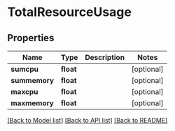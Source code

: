 # TotalResourceUsage

## Properties
Name | Type | Description | Notes
------------ | ------------- | ------------- | -------------
**sumcpu** | **float** |  | [optional] 
**summemory** | **float** |  | [optional] 
**maxcpu** | **float** |  | [optional] 
**maxmemory** | **float** |  | [optional] 

[[Back to Model list]](../README.md#documentation-for-models) [[Back to API list]](../README.md#documentation-for-api-endpoints) [[Back to README]](../README.md)

